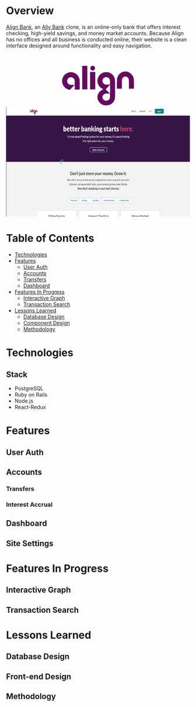 # Overview

[Align Bank](https://align-financial.herokuapp.com/#/), an [Ally Bank](https://www.ally.com/bank/) clone, is an online-only bank that offers interest checking, high-yield savings, and money market accounts. Because Align has no offices and all business is conducted online, their website is a clean interface designed around functionality and easy navigation.

<div align='center'>
 <a href='https://align-financial.herokuapp.com/#/' target='_blank'>
  <img src="https://github.com/Eruanne2/AlignFinancial/blob/main/app/assets/images/logo-on-white.png" width="200" alt="The 'Align' logo in purple letters">
  <br/>
  <img src="https://github.com/Eruanne2/AlignFinancial/blob/main/recording.gif" width="600" height="300" />
 </a>
</div>

# Table of Contents
* [Technologies](#technologies)
* [Features](#features)
  * [User Auth](#user-auth)
  * [Accounts](#accounts)
  * [Transfers](#transfers)
  * [Dashboard](#dashboard)
* [Features In Progress](#features-in-progress)
  * [Interactive Graph](#interactive-graph)
  * [Transaction Search](#transaction-search)
* [Lessons Learned](#lessons-learned)
  * [Database Design](#database-design)
  * [Component Design](#component-design)
  * [Methodology](#methodology) 

# Technologies
## Stack
* PostgreSQL
* Ruby on Rails
* Node.js
* React-Redux

# Features
## User Auth
## Accounts
### Transfers
### Interest Accrual
## Dashboard
## Site Settings

# Features In Progress
## Interactive Graph
## Transaction Search

# Lessons Learned
## Database Design
## Front-end Design
## Methodology
